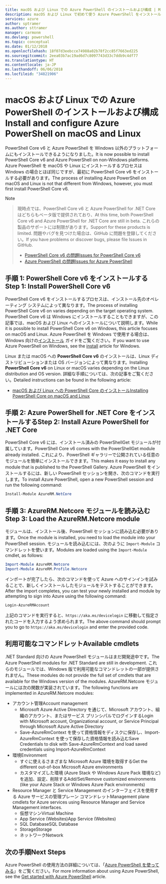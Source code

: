 ```yaml
---
title: macOS および Linux での Azure PowerShell のインストールおよび構成 | Microsoft Docs
description: macOS および Linux で初めて使う Azure PowerShell をインストールして構成する方法について説明します。
services: azure
author: sptramer
ms.author: sttramer
manager: carmonm
ms.devlang: powershell
ms.topic: conceptual
ms.date: 01/12/2018
ms.openlocfilehash: 18f07d3eebcce74988a02b78f2cc85f7663ed225
ms.sourcegitcommit: 2eea03b7ac19ad6d7c8097743d33c7ddb9c4df77
ms.translationtype: HT
ms.contentlocale: ja-JP
ms.lasthandoff: 06/06/2018
ms.locfileid: "34821906"
---
```

# <a name="install-and-configure-azure-powershell-on-macos-and-linux"></a><span data-ttu-id="b9fa9-103">macOS および Linux での Azure PowerShell のインストールおよび構成</span><span class="sxs-lookup"><span data-stu-id="b9fa9-103">Install and configure Azure PowerShell on macOS and Linux</span></span>

<span data-ttu-id="b9fa9-104">PowerShell Core v6 と Azure PowerShell を Windows 以外のプラットフォームにもインストールできるようになりました。</span><span class="sxs-lookup"><span data-stu-id="b9fa9-104">It is now possible to install PowerShell Core v6 and Azure PowerShell on non-Windows platforms.</span></span>
<span data-ttu-id="b9fa9-105">Azure PowerShell を macOS や Linux にインストールするプロセスは Windows の場合とほぼ同じですが、最初に PowerShell Core v6 をインストールする必要があります。</span><span class="sxs-lookup"><span data-stu-id="b9fa9-105">The process of installing Azure PowerShell on macOS and Linux is not that different from Windows, however, you must first install PowerShell Core v6.</span></span>

> [!NOTE]

> <span data-ttu-id="b9fa9-106">現時点では、PowerShell Core v6 と Azure PowerShell for .NET Core はどちらもベータ版で提供されており、</span><span class="sxs-lookup"><span data-stu-id="b9fa9-106">At this time, both PowerShell Core v6 and Azure PowerShell for .NET Core are still in beta.</span></span>
> <span data-ttu-id="b9fa9-107">これらの製品のサポートには制限があります。</span><span class="sxs-lookup"><span data-stu-id="b9fa9-107">Support for these products is limited.</span></span> <span data-ttu-id="b9fa9-108">問題やバグを見つけた場合は、GitHub に問題を登録してください。</span><span class="sxs-lookup"><span data-stu-id="b9fa9-108">If you have problems or discover bugs, please file Issues in GitHub.</span></span>
>
> * [<span data-ttu-id="b9fa9-109">PowerShell Core v6 の問題</span><span class="sxs-lookup"><span data-stu-id="b9fa9-109">Issues for PowerShell Core v6</span></span>](https://github.com/PowerShell/PowerShell/issues)
> * [<span data-ttu-id="b9fa9-110">Azure PowerShell の問題</span><span class="sxs-lookup"><span data-stu-id="b9fa9-110">Issues for Azure PowerShell</span></span>](https://github.com/azure/azure-docs-powershell/issues)

## <a name="step-1-install-powershell-core-v6"></a><span data-ttu-id="b9fa9-111">手順 1: PowerShell Core v6 をインストールする</span><span class="sxs-lookup"><span data-stu-id="b9fa9-111">Step 1: Install PowerShell Core v6</span></span>

<span data-ttu-id="b9fa9-112">PowerShell Core v6 をインストールするプロセスは、インストール先のオペレーティング システムによって異なります。</span><span class="sxs-lookup"><span data-stu-id="b9fa9-112">The process of installing PowerShell Core v6 on varies depending on the target operating system.</span></span>
<span data-ttu-id="b9fa9-113">PowerShell Core v6 は Windows にインストールすることもできますが、この記事では、macOS および Linux へのインストールについて説明します。</span><span class="sxs-lookup"><span data-stu-id="b9fa9-113">While it is possible to install PowerShell Core v6 on Windows, this article focuses on macOS and Linux.</span></span> <span data-ttu-id="b9fa9-114">Azure PowerShell を Windows で使用する場合は、Windows 向けの[インストール](./install-azurerm-ps.md) ガイドをご覧ください。</span><span class="sxs-lookup"><span data-stu-id="b9fa9-114">If you want to use Azure PowerShell on Windows, see the [install](./install-azurerm-ps.md) article for Windows.</span></span>

<span data-ttu-id="b9fa9-115">Linux または macOS への **PowerShell Core v6** のインストールは、Linux ディストリビューションまたは OS バージョンによって異なります。</span><span class="sxs-lookup"><span data-stu-id="b9fa9-115">Installing **PowerShell Core v6** on Linux or macOS varies depending on the Linux distribution and OS version.</span></span>
<span data-ttu-id="b9fa9-116">詳細な手順については、次の記事をご覧ください。</span><span class="sxs-lookup"><span data-stu-id="b9fa9-116">Detailed instructions can be found in the following article:</span></span>

- [<span data-ttu-id="b9fa9-117">macOS および Linux への PowerShell Core のインストール</span><span class="sxs-lookup"><span data-stu-id="b9fa9-117">Installing PowerShell Core on macOS and Linux</span></span>](/powershell/scripting/setup/installing-powershell-core-on-macos-and-linux)

## <a name="step-2-install-azure-powershell-for-net-core"></a><span data-ttu-id="b9fa9-118">手順 2: Azure PowerShell for .NET Core をインストールする</span><span class="sxs-lookup"><span data-stu-id="b9fa9-118">Step 2: Install Azure PowerShell for .NET Core</span></span>

<span data-ttu-id="b9fa9-119">PowerShell Core v6 には、インストール済みの PowerShellGet モジュールが付属しています。</span><span class="sxs-lookup"><span data-stu-id="b9fa9-119">PowerShell Core v6 comes with the PowerShellGet module already installed.</span></span> <span data-ttu-id="b9fa9-120">これにより、PowerShell ギャラリーで公開されている任意のモジュールを簡単にインストールできます。</span><span class="sxs-lookup"><span data-stu-id="b9fa9-120">This makes it easy to install any module that is published to the PowerShell Gallery.</span></span> <span data-ttu-id="b9fa9-121">Azure PowerShell をインストールするには、新しい PowerShell セッションを開き、次のコマンドを実行します。</span><span class="sxs-lookup"><span data-stu-id="b9fa9-121">To install Azure PowerShell, open a new PowerShell session and run the following command:</span></span>

```powershell
Install-Module AzureRM.NetCore
```

## <a name="step-3-load-the-azurermnetcore-module"></a><span data-ttu-id="b9fa9-122">手順 3: AzureRM.Netcore モジュールを読み込む</span><span class="sxs-lookup"><span data-stu-id="b9fa9-122">Step 3: Load the AzureRM.Netcore module</span></span>

<span data-ttu-id="b9fa9-123">モジュールは、インストール後、PowerShell セッションに読み込む必要があります。</span><span class="sxs-lookup"><span data-stu-id="b9fa9-123">Once the module is installed, you need to load the module into your PowerShell session.</span></span> <span data-ttu-id="b9fa9-124">モジュールを読み込むには、次のように `Import-Module` コマンドレットを使います。</span><span class="sxs-lookup"><span data-stu-id="b9fa9-124">Modules are loaded using the `Import-Module` cmdlet, as follows:</span></span>

```powershell
Import-Module AzureRM.Netcore
Import-Module AzureRM.Profile.Netcore
```

<span data-ttu-id="b9fa9-125">インポートが完了したら、次のコマンドを使って Azure へのサインインを試みることで、新しくインストールしたモジュールをテストすることができます。</span><span class="sxs-lookup"><span data-stu-id="b9fa9-125">After the import completes, you can test your newly installed and module by attempting to sign into Azure using the following command:</span></span>

```powershell
Login-AzureRMAccount
```

<span data-ttu-id="b9fa9-126">上記のコマンドを実行すると、`https://aka.ms/devicelogin` に移動して指定されたコードを入力するよう求められます。</span><span class="sxs-lookup"><span data-stu-id="b9fa9-126">The above command should prompt you to go to `https://aka.ms/devicelogin` and enter the provided code.</span></span>

## <a name="available-cmdlets"></a><span data-ttu-id="b9fa9-127">利用可能なコマンドレット</span><span class="sxs-lookup"><span data-stu-id="b9fa9-127">Available cmdlets</span></span>

<span data-ttu-id="b9fa9-128">.NET Standard 向けの Azure PowerShell モジュールはまだ開発途中です。</span><span class="sxs-lookup"><span data-stu-id="b9fa9-128">The Azure PowerShell modules for .NET Standard are still in development.</span></span> <span data-ttu-id="b9fa9-129">これらのモジュールでは、Windows 版で利用可能なコマンドレットの一部が提供されません。</span><span class="sxs-lookup"><span data-stu-id="b9fa9-129">These modules do not provide the full set of cmdlets that are available for the Windows version of the modules.</span></span> <span data-ttu-id="b9fa9-130">AzureRM.Netcore モジュールには次の関数が実装されています。</span><span class="sxs-lookup"><span data-stu-id="b9fa9-130">The following functions are implemented in AzureRM.Netcore modules:</span></span>

* <span data-ttu-id="b9fa9-131">アカウント管理</span><span class="sxs-lookup"><span data-stu-id="b9fa9-131">Account management</span></span>
  - <span data-ttu-id="b9fa9-132">Microsoft Azure Active Directory を通じて、Microsoft アカウント、組織のアカウント、またはサービス プリンシパルでログインする</span><span class="sxs-lookup"><span data-stu-id="b9fa9-132">Login with Microsoft account, Organizational account, or Service Principal through Microsoft Azure Active Directory</span></span>
  - <span data-ttu-id="b9fa9-133">Save-AzureRmContext を使って資格情報をディスクに保存し、Import-AzureRmContext を使って保存した資格情報を読み込む</span><span class="sxs-lookup"><span data-stu-id="b9fa9-133">Save Credentials to disk with Save-AzureRmContext and load saved credentials using Import-AzureRmContext</span></span>
* <span data-ttu-id="b9fa9-134">環境</span><span class="sxs-lookup"><span data-stu-id="b9fa9-134">Environment</span></span>
  - <span data-ttu-id="b9fa9-135">すぐに使えるさまざまな Microsoft Azure 環境を取得する</span><span class="sxs-lookup"><span data-stu-id="b9fa9-135">Get the different out-of-box Microsoft Azure environments</span></span>
  - <span data-ttu-id="b9fa9-136">カスタマイズした環境 (Azure Stack や Windows Azure Pack 環境など) を追加、設定、削除する</span><span class="sxs-lookup"><span data-stu-id="b9fa9-136">Add/Set/Remove customized environments (like your Azure Stack or Windows Azure Pack environments)</span></span>
* <span data-ttu-id="b9fa9-137">Resource Manager と Service Management のインターフェイスを使用する Azure サービスの管理プレーン コマンドレット</span><span class="sxs-lookup"><span data-stu-id="b9fa9-137">Management plane cmdlets for Azure services using Resource Manager and Service Management interfaces.</span></span>
  - <span data-ttu-id="b9fa9-138">仮想マシン</span><span class="sxs-lookup"><span data-stu-id="b9fa9-138">Virtual Machine</span></span>
  - <span data-ttu-id="b9fa9-139">App Service (Websites)</span><span class="sxs-lookup"><span data-stu-id="b9fa9-139">App Service (Websites)</span></span>
  - <span data-ttu-id="b9fa9-140">SQL Database</span><span class="sxs-lookup"><span data-stu-id="b9fa9-140">SQL Database</span></span>
  - <span data-ttu-id="b9fa9-141">Storage</span><span class="sxs-lookup"><span data-stu-id="b9fa9-141">Storage</span></span>
  - <span data-ttu-id="b9fa9-142">ネットワーク</span><span class="sxs-lookup"><span data-stu-id="b9fa9-142">Network</span></span>

## <a name="next-steps"></a><span data-ttu-id="b9fa9-143">次の手順</span><span class="sxs-lookup"><span data-stu-id="b9fa9-143">Next Steps</span></span>

<span data-ttu-id="b9fa9-144">Azure PowerShell の使用方法の詳細については、「[Azure PowerShell を使ってみる](get-started-azureps.md)」をご覧ください。</span><span class="sxs-lookup"><span data-stu-id="b9fa9-144">For more information about using Azure PowerShell, see the [Get started with Azure PowerShell](get-started-azureps.md) article.</span></span>
